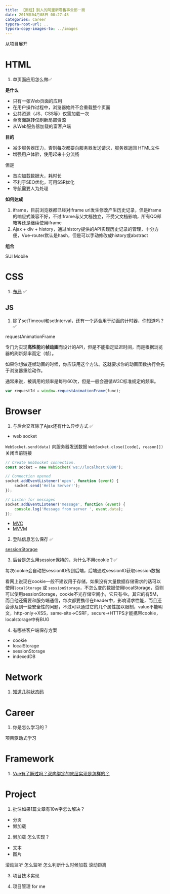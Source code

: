 ```yaml
---
title: 【面经】别人的阿里新零售事业部一面
date: 2019年04月08日 00:27:43
categories: Career
typora-root-url: ..
typora-copy-images-to: ../images
---
```


从项目展开

# HTML
1. 单页面应用怎么做✅

**是什么**

- 只有一张Web页面的应用
- 在用户操作过程中，浏览器始终不会重载整个页面
- 公共资源（JS、CSS等）仅需加载一次
- 单页面跳转仅刷新局部资源 
- 从Web服务器加载的富客户端

**目的**

- 减少服务器压力，否则每次都要向服务器发送请求，服务器返回 HTML文件
- 增强用户体验，使用起来十分流畅

但是

- 首次加载数据大，耗时长
- 不利于SEO优化，可用SSR优化
- 导航需要人为处理

**如何达成**

1. iframe，目前浏览器都已经对iframe url发生修改产生历史记录，但是iframe的响应式兼容不好，不过iframe与父文档独立，不受父文档影响，所有QQ邮箱等还是继续使用iframe
2. Ajax + div + history，通过history提供的API实现历史记录的管理，十分方便，Vue-router默认是hash，但是可以手动修改成history或abstract


**组合**

SUI Mobile

# CSS
1. [布局](https://blog.csdn.net/kxbk100/article/details/88905322) ✅

## JS
1. 除了setTimeout和setInterval，还有一个适合用于动画的计时器，你知道吗？ ✅

requestAnimationFrame

专门为实现**高性能**的**帧动画**而设计的API，但是不能指定延迟时间，而是根据浏览器的刷新频率而定（帧）。

如果你想做逐帧动画的时候，你应该用这个方法。这就要求你的动画函数执行会先于浏览器重绘动作。 

通常来说，被调用的频率是每秒60次，但是一般会遵循W3C标准规定的频率。

```js
var requestId = window.requestAnimationFrame(func);
```


# Browser
1. 与后台交互除了Ajax还有什么异步方式 ✅

- web socket


`WebSocket.send(data)` 向服务器发送数据
`WebSocket.close([code[, reason]])` 关闭当前链接

```js
// Create WebSocket connection.
const socket = new WebSocket('ws://localhost:8080');

// Connection opened
socket.addEventListener('open', function (event) {
    socket.send('Hello Server!');
});

// Listen for messages
socket.addEventListener('message', function (event) {
    console.log('Message from server ', event.data);
});
```

- [MVC](https://blog.csdn.net/kxbk100/article/details/89383786)
- [MVVM](https://blog.csdn.net/kxbk100/article/details/89383786)

2. 登陆信息怎么保存 ✅

[sessionStorage](https://blog.csdn.net/kxbk100/article/details/89431777)


3. 后台是怎么用session保持的，为什么不用cookie？✅

每次cookie会自动把sessionID传到后端，后端通过sessionID获取session数据

看网上说现在cookie一般不建议用于存储，如果没有大量数据存储需求的话可以使用`localStorage` 或 `sessionStorage`，不怎么变的数据使用localStorage，否则可以使用sessionStorage，cookie不光存储空间小，它只有4k，其它的有5M，而且他还需要和服务端通信，每次都要携带在header中，影响请求性能，而且还会涉及到一些安全性的问题，不过可以通过它的几个属性加以限制，value不能明文，http-only->XSS，same-site->CSRF，secure->HTTPS才能携带cookie，localstorage中有BUG

4. 有哪些客户端保存方案

- cookie
- localStorage
- sessionStorage
- indexedDB

# Network
1. [知道几种状态码](https://blog.csdn.net/kxbk100/article/details/89450928)


# Career
1. 你是怎么学习的？

项目驱动式学习

# Framework
1. [Vue有了解过吗？双向绑定的底层实现是怎样的？](https://blog.csdn.net/kxbk100/article/details/89452029)

# Project
1. 批注如果1篇文章有10w字怎么解决？

- 分页
- 懒加载

2. 懒加载 怎么实现？

- 文本
- 图片

滚动监听 怎么监听 怎么判断什么时候加载 滚动距离

3. 项目技术实现

3. 项目管理 for me
